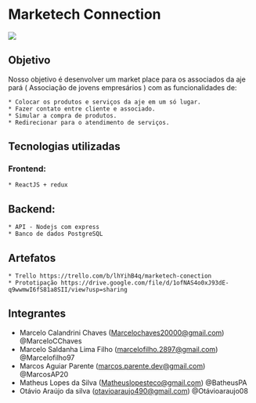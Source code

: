 # Marketech Connection

<img src="https://cdn.discordapp.com/attachments/810626762198876180/821531267769172048/4875921119_a1285f53-460b-4f4e-ad24-42ee6175258e.png" > 

## Objetivo
Nosso objetivo é desenvolver um market place para os associados da aje pará ( Associação de jovens empresários ) com as funcionalidades de:

    * Colocar os produtos e serviços da aje em um só lugar.
    * Fazer contato entre cliente e associado.
    * Simular a compra de produtos.
    * Redirecionar para o atendimento de serviços.

## Tecnologias utilizadas

### Frontend:
    * ReactJS + redux
## Backend:
    * API - Nodejs com express
    * Banco de dados PostgreSQL

## Artefatos
    * Trello https://trello.com/b/lhYihB4q/marketech-conection
    * Prototipação https://drive.google.com/file/d/1ofNAS4o0xJ93dE-q9wwmwI6fS81a8SII/view?usp=sharing
   
## Integrantes
* Marcelo Calandrini Chaves (Marcelochaves20000@gmail.com) @MarceloCChaves
* Marcelo Saldanha Lima Filho (marcelofilho.2897@gmail.com) @Marcelofilho97
* Marcos Aguiar Parente (marcos.parente.dev@gmail.com) @MarcosAP20
* Matheus Lopes da Silva (Matheuslopesteco@gmail.com) @BatheusPA
* Otávio Araújo da silva (otavioaraujo490@gmail.com) @Otávioaraujo08
